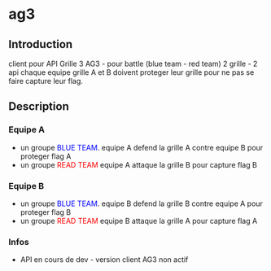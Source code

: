 # ag3

## Introduction

client pour API Grille 3 AG3 - pour battle (blue team - red team)
2 grille - 2 api
chaque equipe grille A et B doivent proteger leur grille pour ne pas se faire capture leur flag.

## Description 

### Equipe A

- un groupe <span style="color:#0000ff">BLUE TEAM</span>. equipe A defend la grille A contre equipe B pour proteger flag A
- un groupe <span style="color:#ff0000">READ TEAM</span> equipe A attaque la grille B pour capture flag B

### Equipe B

- un groupe <span style="color:#0000ff">BLUE TEAM</span>. equipe B defend la grille B contre equipe A pour proteger flag B
- un groupe <span style="color:#ff0000">READ TEAM</span> equipe B attaque la grille A pour capture flag A


### Infos

- API en cours de dev - version client AG3 non actif